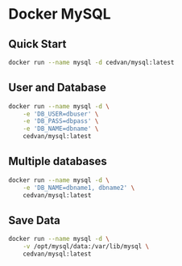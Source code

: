 # Docker MySQL

## Quick Start

```bash
docker run --name mysql -d cedvan/mysql:latest
```

## User and Database

```bash
docker run --name mysql -d \
    -e 'DB_USER=dbuser' \
    -e 'DB_PASS=dbpass' \
    -e 'DB_NAME=dbname' \
    cedvan/mysql:latest
```

## Multiple databases

```bash
docker run --name mysql -d \
    -e 'DB_NAME=dbname1, dbname2' \
    cedvan/mysql:latest
```

## Save Data

```bash
docker run --name mysql -d \
    -v /opt/mysql/data:/var/lib/mysql \
    cedvan/mysql:latest
```